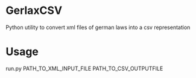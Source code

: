 # GerlaxCSV

Python utility to convert xml files of german laws into a csv representation


# Usage

run.py PATH_TO_XML_INPUT_FILE PATH_TO_CSV_OUTPUTFILE
